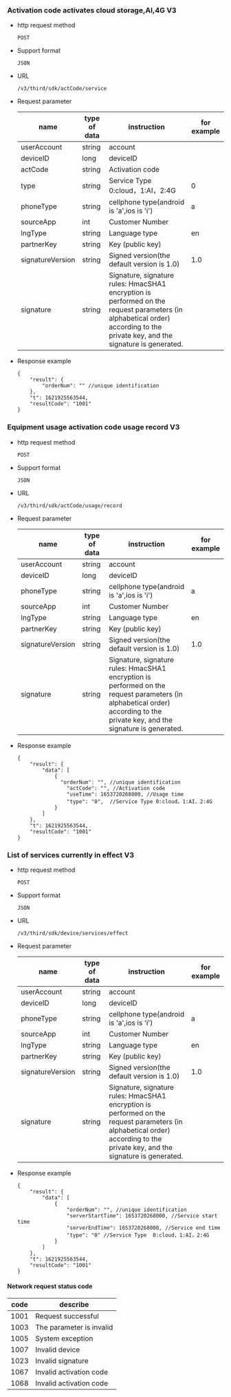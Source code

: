 ### Activation code activates cloud storage,AI,4G   V3

- http request method

  ```
  POST
  ```

- Support format

  ```
  JSON
  ```

- URL

  ```
  /v3/third/sdk/actCode/service
  ```

- Request parameter

  | name             | type of data | instruction                                                  | for example |
  | ---------------- | ------------ | ------------------------------------------------------------ | ----------- |
  | userAccount      | string       | account                                                      |             |
  | deviceID         | long         | deviceID                                                     |             |
  | actCode          | string       | Activation code                                              |             |
  | type             | string       | Service Type  0:cloud，1:AI，2:4G                            | 0           |
  | phoneType        | string       | cellphone type(android is 'a',ios is 'i')                    | a           |
  | sourceApp        | int          | Customer Number                                              |             |
  | lngType          | string       | Language type                                                | en          |
  | partnerKey       | string       | Key (public key)                                             |             |
  | signatureVersion | string       | Signed version(the default version is 1.0)                   | 1.0         |
  | signature        | string       | Signature, signature rules: HmacSHA1 encryption is performed on the request parameters (in alphabetical order) according to the private key, and the signature is generated. |             |

- Response example

  ```
  {
      "result": {
          "orderNum": "" //unique identification
      },
      "t": 1621925563544,
      "resultCode": "1001"
  }
  ```



### Equipment usage activation code usage record  V3

- http request method

  ```
  POST
  ```

- Support format

  ```
  JSON
  ```

- URL

  ```
  /v3/third/sdk/actCode/usage/record
  ```

- Request parameter

  | name             | type of data | instruction                                                  | for example |
  | ---------------- | ------------ | ------------------------------------------------------------ | ----------- |
  | userAccount      | string       | account                                                      |             |
  | deviceID         | long         | deviceID                                                     |             |
  | phoneType        | string       | cellphone type(android is 'a',ios is 'i')                    | a           |
  | sourceApp        | int          | Customer Number                                              |             |
  | lngType          | string       | Language type                                                | en          |
  | partnerKey       | string       | Key (public key)                                             |             |
  | signatureVersion | string       | Signed version(the default version is 1.0)                   | 1.0         |
  | signature        | string       | Signature, signature rules: HmacSHA1 encryption is performed on the request parameters (in alphabetical order) according to the private key, and the signature is generated. |             |

- Response example

  ```
  {
      "result": {
          "data": [
              {
              	"orderNum": "", //unique identification
                  "actCode": "", //Activation code
                  "useTime": 1653720268000, //Usage time
                  "type": "0",  //Service Type 0:cloud，1:AI，2:4G
              }
          ]
      },
      "t": 1621925563544,
      "resultCode": "1001"
  }
  ```



### List of services currently in effect  V3

- http request method

  ```
  POST
  ```

- Support format

  ```
  JSON
  ```

- URL

  ```
  /v3/third/sdk/device/services/effect
  ```

- Request parameter

  | name             | type of data | instruction                                                  | for example |
  | ---------------- | ------------ | ------------------------------------------------------------ | ----------- |
  | userAccount      | string       | account                                                      |             |
  | deviceID         | long         | deviceID                                                     |             |
  | phoneType        | string       | cellphone type(android is 'a',ios is 'i')                    | a           |
  | sourceApp        | int          | Customer Number                                              |             |
  | lngType          | string       | Language type                                                | en          |
  | partnerKey       | string       | Key (public key)                                             |             |
  | signatureVersion | string       | Signed version(the default version is 1.0)                   | 1.0         |
  | signature        | string       | Signature, signature rules: HmacSHA1 encryption is performed on the request parameters (in alphabetical order) according to the private key, and the signature is generated. |             |

- Response example

  ```
  {
      "result": {
          "data": [
              {
                  "orderNum": "", //unique identification
                  "serverStartTime": 1653720268000, //Service start time
                  "serverEndTime": 1653720268000, //Service end time
                  "type": "0" //Service Type  0:cloud，1:AI，2:4G
              }
          ]
      },
      "t": 1621925563544,
      "resultCode": "1001"
  }
  ```



#### Network request status code

| code | describe                 |
| ---- | ------------------------ |
| 1001 | Request successful       |
| 1003 | The parameter is invalid |
| 1005 | System exception         |
| 1007 | Invalid device           |
| 1023 | Invalid signature        |
| 1067 | Invalid activation code  |
| 1068 | Invalid activation code  |

